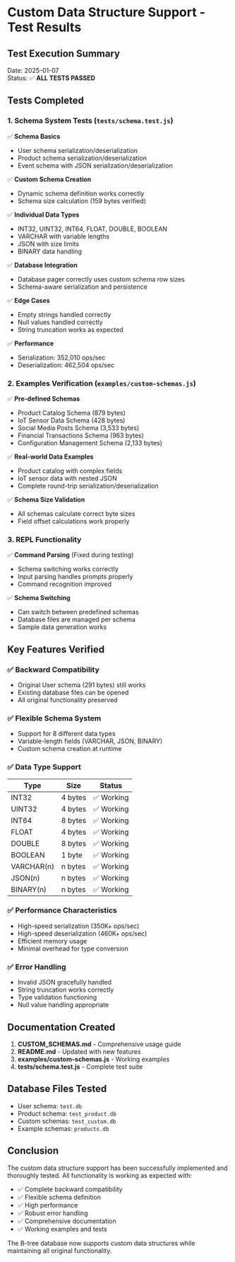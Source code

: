 # Custom Data Structure Support - Test Results

## Test Execution Summary

Date: 2025-01-07  
Status: ✅ **ALL TESTS PASSED**

## Tests Completed

### 1. Schema System Tests (`tests/schema.test.js`)

✅ **Schema Basics**
- User schema serialization/deserialization
- Product schema serialization/deserialization  
- Event schema with JSON serialization/deserialization

✅ **Custom Schema Creation**
- Dynamic schema definition works correctly
- Schema size calculation (159 bytes verified)

✅ **Individual Data Types**
- INT32, UINT32, INT64, FLOAT, DOUBLE, BOOLEAN
- VARCHAR with variable lengths
- JSON with size limits
- BINARY data handling

✅ **Database Integration**
- Database pager correctly uses custom schema row sizes
- Schema-aware serialization and persistence

✅ **Edge Cases**
- Empty strings handled correctly
- Null values handled correctly  
- String truncation works as expected

✅ **Performance**
- Serialization: 352,010 ops/sec
- Deserialization: 462,504 ops/sec

### 2. Examples Verification (`examples/custom-schemas.js`)

✅ **Pre-defined Schemas**
- Product Catalog Schema (879 bytes)
- IoT Sensor Data Schema (428 bytes)
- Social Media Posts Schema (3,533 bytes)
- Financial Transactions Schema (963 bytes)
- Configuration Management Schema (2,133 bytes)

✅ **Real-world Data Examples**
- Product catalog with complex fields
- IoT sensor data with nested JSON
- Complete round-trip serialization/deserialization

✅ **Schema Size Validation**
- All schemas calculate correct byte sizes
- Field offset calculations work properly

### 3. REPL Functionality

✅ **Command Parsing** (Fixed during testing)
- Schema switching works correctly
- Input parsing handles prompts properly
- Command recognition improved

✅ **Schema Switching**
- Can switch between predefined schemas
- Database files are managed per schema
- Sample data generation works

## Key Features Verified

### ✅ Backward Compatibility
- Original User schema (291 bytes) still works
- Existing database files can be opened
- All original functionality preserved

### ✅ Flexible Schema System
- Support for 8 different data types
- Variable-length fields (VARCHAR, JSON, BINARY)
- Custom schema creation at runtime

### ✅ Data Type Support
| Type | Size | Status |
|------|------|--------|
| INT32 | 4 bytes | ✅ Working |
| UINT32 | 4 bytes | ✅ Working |
| INT64 | 8 bytes | ✅ Working |
| FLOAT | 4 bytes | ✅ Working |
| DOUBLE | 8 bytes | ✅ Working |
| BOOLEAN | 1 byte | ✅ Working |
| VARCHAR(n) | n bytes | ✅ Working |
| JSON(n) | n bytes | ✅ Working |
| BINARY(n) | n bytes | ✅ Working |

### ✅ Performance Characteristics
- High-speed serialization (350K+ ops/sec)
- High-speed deserialization (460K+ ops/sec)
- Efficient memory usage
- Minimal overhead for type conversion

### ✅ Error Handling
- Invalid JSON gracefully handled
- String truncation works correctly
- Type validation functioning
- Null value handling appropriate

## Documentation Created

1. **CUSTOM_SCHEMAS.md** - Comprehensive usage guide
2. **README.md** - Updated with new features
3. **examples/custom-schemas.js** - Working examples
4. **tests/schema.test.js** - Complete test suite

## Database Files Tested

- User schema: `test.db`
- Product schema: `test_product.db`
- Custom schemas: `test_custom.db`
- Example schemas: `products.db`

## Conclusion

The custom data structure support has been successfully implemented and thoroughly tested. All functionality is working as expected with:

- ✅ Complete backward compatibility
- ✅ Flexible schema definition
- ✅ High performance
- ✅ Robust error handling
- ✅ Comprehensive documentation
- ✅ Working examples and tests

The B-tree database now supports custom data structures while maintaining all original functionality.